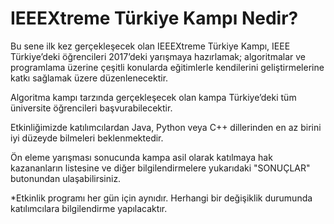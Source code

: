 # IEEEXtreme Türkiye Kampı Nedir?

Bu sene ilk kez gerçekleşecek olan IEEEXtreme Türkiye Kampı, IEEE Türkiye’deki öğrencileri 2017’deki yarışmaya hazırlamak; algoritmalar ve programlama üzerine çeşitli konularda eğitimlerle kendilerini geliştirmelerine katkı sağlamak üzere düzenlenecektir. 

Algoritma kampı tarzında gerçekleşecek olan kampa Türkiye’deki tüm üniversite öğrencileri başvurabilecektir. 

Etkinliğimizde katılımcılardan Java, Python veya C++ dillerinden en az birini iyi düzeyde bilmeleri beklenmektedir. 

Ön eleme yarışması sonucunda kampa asil olarak katılmaya hak kazananların listesine ve diğer bilgilendirmelere yukarıdaki "SONUÇLAR" butonundan ulaşabilirsiniz.

*Etkinlik programı her gün için aynıdır. Herhangi bir değişiklik durumunda katılımcılara bilgilendirme yapılacaktır.
